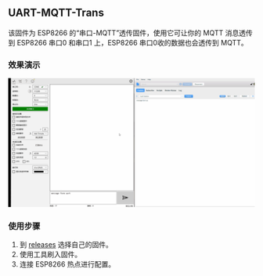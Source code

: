 ## UART-MQTT-Trans
该固件为 ESP8266 的“串口-MQTT”透传固件，使用它可让你的 MQTT 消息透传到 ESP8266 串口0 和串口1 上，ESP8266 串口0收的数据也会透传到 MQTT。

### 效果演示
![](pic/demo.gif)

### 使用步骤
1. 到 [releases](https://github.com/Caffreyfans/UART-MQTT-Trans/releases) 选择自己的固件。
2. 使用工具刷入固件。
3. 连接 ESP8266 热点进行配置。